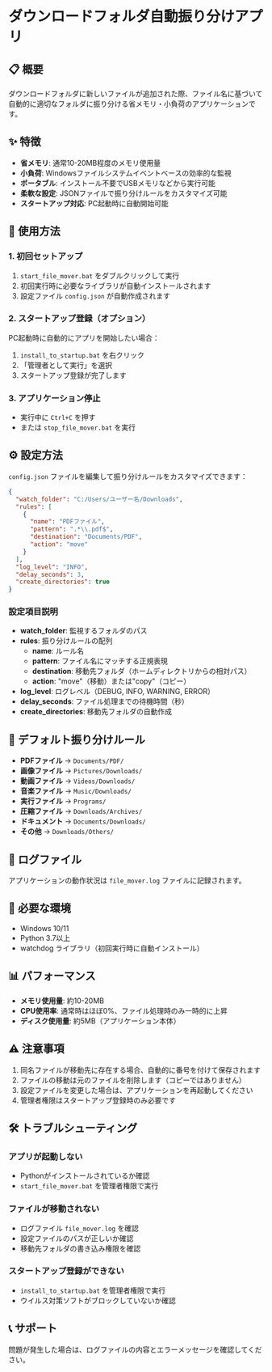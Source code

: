 # ダウンロードフォルダ自動振り分けアプリ

## 📋 概要

ダウンロードフォルダに新しいファイルが追加された際、ファイル名に基づいて自動的に適切なフォルダに振り分ける省メモリ・小負荷のアプリケーションです。

## ✨ 特徴

- **省メモリ**: 通常10-20MB程度のメモリ使用量
- **小負荷**: Windowsファイルシステムイベントベースの効率的な監視
- **ポータブル**: インストール不要でUSBメモリなどから実行可能
- **柔軟な設定**: JSONファイルで振り分けルールをカスタマイズ可能
- **スタートアップ対応**: PC起動時に自動開始可能

## 🚀 使用方法

### 1. 初回セットアップ

1. `start_file_mover.bat` をダブルクリックして実行
2. 初回実行時に必要なライブラリが自動インストールされます
3. 設定ファイル `config.json` が自動作成されます

### 2. スタートアップ登録（オプション）

PC起動時に自動的にアプリを開始したい場合：

1. `install_to_startup.bat` を右クリック
2. 「管理者として実行」を選択
3. スタートアップ登録が完了します

### 3. アプリケーション停止

- 実行中に `Ctrl+C` を押す
- または `stop_file_mover.bat` を実行

## ⚙️ 設定方法

`config.json` ファイルを編集して振り分けルールをカスタマイズできます：

```json
{
  "watch_folder": "C:/Users/ユーザー名/Downloads",
  "rules": [
    {
      "name": "PDFファイル",
      "pattern": ".*\\.pdf$",
      "destination": "Documents/PDF",
      "action": "move"
    }
  ],
  "log_level": "INFO",
  "delay_seconds": 3,
  "create_directories": true
}
```

### 設定項目説明

- **watch_folder**: 監視するフォルダのパス
- **rules**: 振り分けルールの配列
  - **name**: ルール名
  - **pattern**: ファイル名にマッチする正規表現
  - **destination**: 移動先フォルダ（ホームディレクトリからの相対パス）
  - **action**: "move"（移動）または"copy"（コピー）
- **log_level**: ログレベル（DEBUG, INFO, WARNING, ERROR）
- **delay_seconds**: ファイル処理までの待機時間（秒）
- **create_directories**: 移動先フォルダの自動作成

## 📁 デフォルト振り分けルール

- **PDFファイル** → `Documents/PDF/`
- **画像ファイル** → `Pictures/Downloads/`
- **動画ファイル** → `Videos/Downloads/`
- **音楽ファイル** → `Music/Downloads/`
- **実行ファイル** → `Programs/`
- **圧縮ファイル** → `Downloads/Archives/`
- **ドキュメント** → `Documents/Downloads/`
- **その他** → `Downloads/Others/`

## 📝 ログファイル

アプリケーションの動作状況は `file_mover.log` ファイルに記録されます。

## 🔧 必要な環境

- Windows 10/11
- Python 3.7以上
- watchdog ライブラリ（初回実行時に自動インストール）

## 📊 パフォーマンス

- **メモリ使用量**: 約10-20MB
- **CPU使用率**: 通常時はほぼ0%、ファイル処理時のみ一時的に上昇
- **ディスク使用量**: 約5MB（アプリケーション本体）

## ⚠️ 注意事項

1. 同名ファイルが移動先に存在する場合、自動的に番号を付けて保存されます
2. ファイルの移動は元のファイルを削除します（コピーではありません）
3. 設定ファイルを変更した場合は、アプリケーションを再起動してください
4. 管理者権限はスタートアップ登録時のみ必要です

## 🛠️ トラブルシューティング

### アプリが起動しない
- Pythonがインストールされているか確認
- `start_file_mover.bat` を管理者権限で実行

### ファイルが移動されない
- ログファイル `file_mover.log` を確認
- 設定ファイルのパスが正しいか確認
- 移動先フォルダの書き込み権限を確認

### スタートアップ登録ができない
- `install_to_startup.bat` を管理者権限で実行
- ウイルス対策ソフトがブロックしていないか確認

## 📞 サポート

問題が発生した場合は、ログファイルの内容とエラーメッセージを確認してください。
